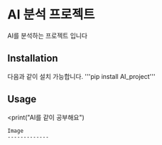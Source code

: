 AI 분석 프로젝트
==========
AI를 분석하는 프로젝트 입니다

Installation
-------------
다음과 같이 설치 가능합니다.
'''pip install AI_project'''
  
 
  Usage
  -------------
  <print("AI를 같이 공부해요")  

    Image
    -------------
